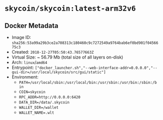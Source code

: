 # `skycoin/skycoin:latest-arm32v6`

## Docker Metadata

- Image ID: `sha256:53a99a29b3ce2a708313c180460c9c7272549a9764bab6ef0bd901f0456675c3`
- Created: `2018-12-27T05:50:43.76577663Z`
- Virtual Size: ~ 56.79 Mb
    (total size of all layers on-disk)
- Arch: `linux`/`amd64`
- Entrypoint: `["docker_launcher.sh","--web-interface-addr=0.0.0.0","--gui-dir=/usr/local/skycoin/src/gui/static"]`
- Environment:
    - `PATH=/usr/local/sbin:/usr/local/bin:/usr/sbin:/usr/bin:/sbin:/bin`
    - `COIN=skycoin`
    - `RPC_ADDR=http://0.0.0.0:6420`
    - `DATA_DIR=/data/.skycoin`
    - `WALLET_DIR=/wallet`
    - `WALLET_NAME=.wlt`

